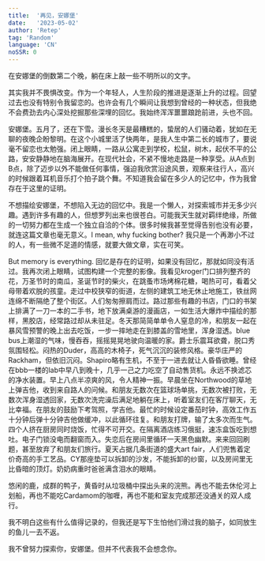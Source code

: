 ```yaml
---
title:  '再见，安娜堡'
date:   '2023-05-02'
author: 'Retep' 
tag: 'Random'
language: 'CN'
noSSR: 0
---
```


在安娜堡的倒数第二个晚，躺在床上敲一些不明所以的文字。

其实我并不畏惧改变。作为一个年轻人，人生阶段的推进是逐渐上升的过程。回望过去也没有特别令我留恋的。也许会有几个瞬间让我想到曾经的一种状态，但我绝不会费劲去内心深处挖掘那些深埋的回忆。我始终浑浑噩噩踉跄前进，头也不回。

安娜堡。五月了，还在下雪。漫长冬天是最糟糕的，蛰居的人们骚动着，犹如在无聊的夜晚企盼黎明。在这个小城里活了快两年，是我人生中第二长的城市了，要说毫不留恋也太勉强。闭上眼睛，一路从公寓走到学校，松鼠，树木，起伏不平的公路，安安静静地在脑海展开。在现代社会，不紧不慢地走路是一种享受。从A点到B点，除了迈步以外不能做任何事情，强迫我欣赏沿途风景，观察来往行人，高兴的时候跟着耳机音乐打个拍子跳个舞。不知道我会留在多少人的记忆中，作为我曾存在于这里的证明。

不想描绘安娜堡，不想陷入无边的回忆中。我是一个懒人，对探索城市并无多少兴趣。遇到许多有趣的人，但想罗列出来也很苍白。可能我天生就对羁绊绝缘，所做的一切努力都在生成一个独立自洽的个体。很多时候我甚至觉得告别也没有必要，就连这篇文章也毫无意义。I mean, why fucking bother? 我只是一个再渺小不过的人，有一些微不足道的情感，就要大做文章，实在可笑。

But memory is everything. 回忆是存在的证明，如果没有回忆，那就如同没有活过。我再次闭上眼睛，试图构建一个完整的影像。我看见kroger门口排列整齐的花，万圣节时的南瓜，圣诞节时的柴火，在跳蚤市场烤棉花糖，喝热可可，看着父母带着欢脱的孩童。走过中校狭窄的街道，左侧的建筑工地无休止地施工，铁丝网连绵不断隔绝了整个街区。人们匆匆擦肩而过。路过那些有趣的书店，门口的书架上排满了一刀一本的二手书，地下放满桌游的漫画店，一如生活大爆炸中描绘的那样，黑胶店，经常路过却从未驻足。冬天那简简单单令人窒息的冷，和朋友一起在暴风雪预警的晚上出去吃饭，一步一摔地走在到膝盖的雪地里，浑身湿透。blue bus上潮湿的气味，慢吞吞，摇摇晃晃地驶向温暖的家。爵士乐震耳欲聋，脱口秀氛围轻松。闷热的Duder，高高的木椅子，死气沉沉的装修风格。豪华庄严的Rackham，但依旧沉闷。Shapiro略有生机，不至于一进去就让人昏昏欲睡。曾经在bbb一楼的lab中早八到晚十，几乎一己之力吃空了自动售货机。永远不换滤芯的净水装置。早上八点半凉爽的风，令人精神一振。早晨坐在Northwood的草地上弹吉他，收到来自路人的问候。和朋友无数次在篮球场单挑，无数次被打败，无数次浑身湿透回家，无数次洗完澡后满足地躺在床上，听着室友们在客厅聊天，无比幸福。在朋友的鼓励下考驾照，学吉他。最忙的时候设定番茄时钟，高效工作五十分钟后弹十分钟吉他做缓冲，以此循环往复。和朋友打牌，输了太多次而生气。四个人挤在厨房同时烧饭，忙得不可开交。在隔离酒店练习俄挺，速冻盒饭吃到想吐。电子门锁没电而翻窗而入。失恋后在房间里循环一天黑色幽默。来来回回刷题，甚至放弃了和朋友们旅行。夏天占据几条街道的盛大art fair，人们兜售着定价奇高的手工艺品。CY那座垫可以拆卸的沙发，不能拆卸的纱窗，以及房间里无比昏暗的顶灯。奶奶病重时爸爸满含泪水的眼睛。

悠闲的鹿，成群的鸭子，黄昏时从垃圾桶中探出头来的浣熊。再也不能去休伦河上划船，再也不能吃Cardamom的咖喱，再也不能和室友完成那还没通关的双人成行。


我不明白这些有什么值得记录的，但我还是写下生怕他们滑过我的脑子，如同放生的鱼儿一去不返。

我不曾努力探索你，安娜堡。但并不代表我不会想念你。

